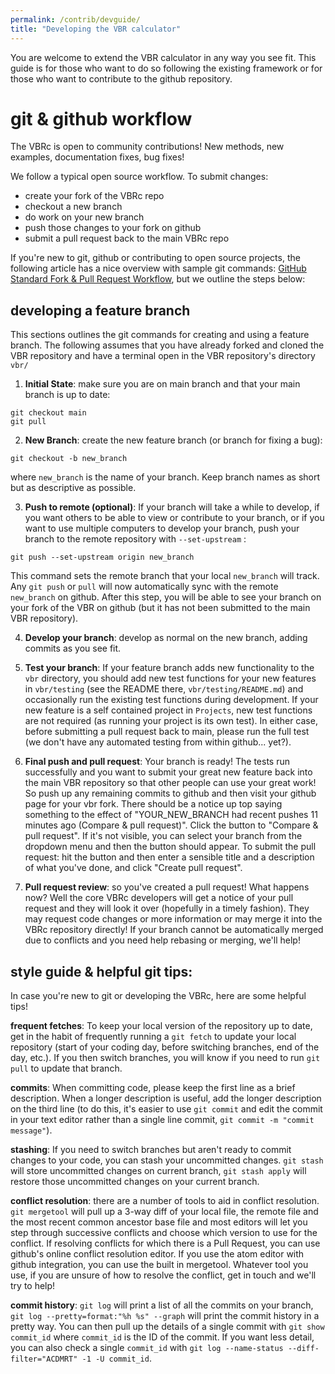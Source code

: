 ```yaml
---
permalink: /contrib/devguide/
title: "Developing the VBR calculator"
---
```


You are welcome to extend the VBR calculator in any way you see fit. This guide is for those who want to do so following the existing framework or for those who want to contribute to the github repository.

# git & github workflow

The VBRc is open to community contributions! New methods, new examples, documentation fixes, bug fixes!

We follow a typical open source workflow. To submit changes:

* create your fork of the VBRc repo
* checkout a new branch
* do work on your new branch
* push those changes to your fork on github
* submit a pull request back to the main VBRc repo

If you're new to git, github or contributing to open source projects, the following article has a nice overview with sample git commands: [GitHub Standard Fork & Pull Request Workflow](https://gist.github.com/Chaser324/ce0505fbed06b947d962), but we outline the steps below:

## developing a feature branch

This sections outlines the git commands for creating and using a feature branch. The following assumes that you have already forked and cloned the VBR repository and have a terminal open in the VBR repository's directory `vbr/`

1. **Initial State**: make sure you are on main branch and that your main branch is up to date:
  ```
  git checkout main
  git pull
  ```
2. **New Branch**: create the new feature branch (or branch for fixing a bug):  
  ```
  git checkout -b new_branch
  ```
where `new_branch` is the name of your branch. Keep branch names as short but as descriptive as possible.

3. **Push to remote (optional)**: If your branch will take a while to develop, if you want others to be able to view or contribute to your branch, or if you want to use multiple computers to develop your branch, push your branch to the remote repository with `--set-upstream` :
  ```
  git push --set-upstream origin new_branch
  ```
This command sets the remote branch that your local `new_branch` will track. Any `git push` or `pull` will now automatically sync with the remote `new_branch` on github. After this step, you will be able to see your branch on your fork of the VBR on github (but it has not been submitted to the main VBR repository).

4. **Develop your branch**: develop as normal on the new branch, adding commits as you see fit.

5. **Test your branch**: If your feature branch adds new functionality to the `vbr` directory, you should add new test functions for your new features in `vbr/testing` (see the README there, `vbr/testing/README.md`) and occasionally run the existing test functions during development. If your new feature is a self contained project in `Projects`, new test functions are not required (as running your project is its own test). In either case, before submitting a pull request back to main, please run the full test (we don't have any automated testing from within github... yet?).

6. **Final push and pull request**: Your branch is ready! The tests run successfully and you want to submit your great new feature back into the main VBR repository so that other people can use your great work! So push up any remaining commits to github and then visit your github page for your vbr fork. There should be a notice up top saying something to the effect of "YOUR_NEW_BRANCH had recent pushes 11 minutes ago (Compare & pull request)". Click the button to "Compare & pull request". If it's not visible, you can select your branch from the dropdown menu and then the button should appear. To submit the pull request: hit the button and then enter a sensible title and a description of what you've done, and click "Create pull request".

7. **Pull request review**: so you've created a pull request! What happens now? Well the core VBRc developers will get a notice of your pull request and they will look it over (hopefully in a timely fashion). They may request code changes or more information or may merge it into the VBRc repository directly! If your branch cannot be automatically merged due to conflicts and you need help rebasing or merging, we'll help!

## style guide & helpful git tips:

In case you're new to git or developing the VBRc, here are some helpful tips!

**frequent fetches**: To keep your local version of the repository up to date, get in the habit of frequently running a `git fetch` to update your local repository (start of your coding day, before switching branches, end of the day, etc.). If you then switch branches, you will know if you need to run `git pull` to update that branch.

**commits**: When committing code, please keep the first line as a brief description. When a longer description is useful, add the longer description on the third line (to do this, it's easier to use `git commit` and edit the commit in your text editor rather than a single line commit, `git commit -m "commit message"`).

**stashing**: If you need to switch branches but aren't ready to commit changes to your code, you can stash your uncommitted changes. `git stash` will store uncommitted changes on current branch, `git stash apply` will restore those uncommitted changes on your current branch.

**conflict resolution**: there are a number of tools to aid in conflict resolution. `git mergetool` will pull up a 3-way diff of your local file, the remote file and the most recent common ancestor base file and most editors will let you step through successive conflicts and choose which version to use for the conflict. If resolving conflicts for which there is a Pull Request, you can use github's online conflict resolution editor. If you use the atom editor with github integration, you can use the built in mergetool. Whatever tool you use, if you are unsure of how to resolve the conflict, get in touch and we'll try to help!

**commit history**: `git log` will print a list of all the commits on your branch, `git log --pretty=format:"%h %s" --graph` will print the commit history in a pretty way. You can then pull up the details of a single commit with `git show commit_id` where `commit_id` is the ID of the commit. If you want less detail, you can also check a single `commit_id` with `git log --name-status --diff-filter="ACDMRT" -1 -U commit_id`.
